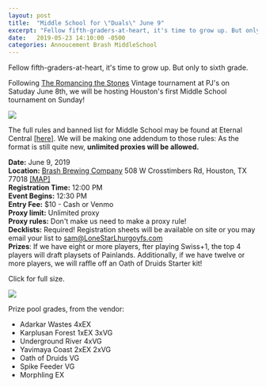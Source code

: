 ```yaml
---
layout: post
title:  "Middle School for \"Duals\" June 9"
excerpt: "Fellow fifth-graders-at-heart, it's time to grow up. But only to sixth grade. It's time for Houston's first Middle School tournament!"
date:   2019-05-23 14:10:00 -0500
categories: Annoucement Brash MiddleSchool
---
```

Fellow fifth-graders-at-heart, it's time to grow up. But only to sixth grade.

Following [The Romancing the Stones](https://stonesmtg.com/announce/2019-06-08) Vintage tournament at PJ's on Satuday June 8th, we will be hosting Houston's first Middle School tournament on Sunday!

![](https://images.lonestarlhurgoyfs.com/2019/06/09/feature_image.jpg)

The full rules and banned list for Middle School may be found at Eternal Central [[here]](https://eternalcentral.com/middleschoolrules/). We will be making one addendum to those rules: As the format is still quite new, **unlimited proxies will be allowed.**

**Date:** June 9, 2019  
**Location:** [Brash Brewing Company](https://www.facebook.com/Brash-brewing-company-229796680431006/) 508 W Crosstimbers Rd, Houston, TX 77018 [[MAP]](https://goo.gl/maps/JbUmv9nZm1B2)  
**Registration Time:** 12:00 PM  
**Event Begins:** 12:30 PM  
**Entry Fee:** $10 - Cash or Venmo  
**Proxy limit:** Unlimited proxy  
**Proxy rules:** Don't make us need to make a proxy rule!  
**Decklists:** Required! Registration sheets will be available on site or you may email your list to sam@LoneStarLhurgoyfs.com  
**Prizes**: If we have eight or more players, fter playing Swiss+1, the top 4 players will draft playsets of Painlands. Additionally, if we have twelve or more players, we will raffle off an Oath of Druids Starter kit!

Click for full size.

[![](https://images.lonestarlhurgoyfs.com/2019/06/09/prize_pool.jpg)](https://images.lonestarlhurgoyfs.com/2019/06/09/prize_pool_large.jpg)

Prize pool grades, from the vendor:

* Adarkar Wastes 4xEX
* Karplusan Forest 1xEX 3xVG
* Underground River 4xVG
* Yavimaya Coast 2xEX 2xVG
* Oath of Druids VG
* Spike Feeder VG
* Morphling EX